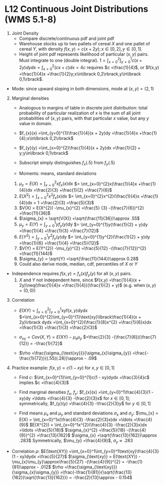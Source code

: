 # L12 Continuous Joint Distributions (WMS 5.1-8)

1.  Joint Density
    -  Compare discrete/continuous pdf and joint pdf
    -  Warehouse stocks up to two pallets of cereal $X$ and one pallet of cereal $Y$, with density $f(x,y) = c(x + 2y);x\in\lbrack 0,2\rbrack,y\in\lbrack 0,1\rbrack$.
    -  Height of joint pdf represents likelihood of particular $(x,y)$ pairs. Must integrate to one (double integral).
    	$1 = \int_{x=0}^{2}\int_{y=0}^1c(x + 2y)dydx = \int_{x=0}^{2}(cx + c)dx = 4c$ requires $c =\frac{1}{4}$,
 or $f(x,y) =\frac{1}{4}x +\frac{1}{2}y;x\in\lbrack 0,2\rbrack,y\in\lbrack 0,1\rbrack$.

-  Mode: since upward sloping in both dimensions, mode at $(x,y) = (2,1)$


2.  Marginal densities

    -  Analogous to margins of table in discrete joint distribution: total probability of particular realization of $x$ is the sum of all joint probabilities of $(x,y)$ pairs, with that particular $x$ value, but any $y$ value in domain.

    -  $f_{x}(x) =\int_{y=0}^{1}\frac{1}{4}(x + 2y)dy =\frac{1}{4}x +\frac{1}{4};x\in\lbrack 0,2\rbrack$

    -  $f_{y}(y) =\int_{x=0}^{2}\frac{1}{4}(x + 2y)dx =\frac{1}{2} + y;y\in\lbrack 0,1\rbrack$

    -  Subscript simply distinguishes $f_{x}(.5)$ from $f_{y}(.5)$

    -  Moments: means, standard deviations
	1.  $\mu_{x} = E(X) = \int_{x=0}^{2}xf_{x}(x)\text{dx}$
 			$= \int_{x=0}^{2}x(\frac{1}{4}x +\frac{1}{4})dx =\frac{2}{3} +\frac{1}{2} =\frac{7}{6}$
	2. $E(X^{2}) = \int_{x=0}^{2}x^{2}f_{x}(x)\text{dx}$
 			$= \int_{x=0}^{2}x^{2}(\frac{1}{4}x +\frac{1}{4})dx = 1 +\frac{2}{3} =\frac{5}{3}$
	3. $V(X) = E(X^{2}) -\mu_{x}^{2} =\frac{5}	{3} -(\frac{7}{6})^{2} =\frac{11}{36}$
	4. $\sigma_{x} = \sqrt{V(X)} =\sqrt{\frac{11}{36}}\approx .55$
	5.  $\mu_{y} = E(Y) = \int_{y=0}^{1}yf_{y}(y)\text{dy}$	
 			$= \int_{y=0}^{1}y(\frac{1}{2} + y)dy =\frac{1}{4} +\frac{1}{3} =\frac{7}{12}$
	6. $E(Y^{2}) = \int_{y=0}^{1}y^{2}f_{y}(y)\text{dy}$
 			$= \int_{y=0}^{1}y^{2}(\frac{1}{2} + y)dy =\frac{1}{6} +\frac{1}{4} =\frac{5}{12}$
	7. $V(Y) = E(Y^{2}) -\mu_{y}^{2} =\frac{5}{12} -(\frac{7}{12})^{2} =\frac{11}{144}$
	8. $\sigma_{y} = \sqrt{Y} =\sqrt{\frac{11}{144}}\approx 0.28$
	9. Could also derive mode, median, cdf, percentiles of $X$ or $Y$


-  Independence requires $f(x,y) = f_{x}(x)f_{y}(y)$ for all $(x,y)$ pairs.
	1.  $X$ and $Y$ not independent here, since $f(x,y) =\frac{1}{4}(x + 2y)\neq(\frac{1}{4}x +\frac{1}{4})(\frac{1}{2} + y)$ (e.g. when $(x,y) = (0,0)$)


3.  Correlation

    -  $E(\text{XY}) =\int_{x=0}^{2}\int_{y=0}^{1}\text{xyf}(x,y)\text{dydx}$
 $=\int_{x=0}^{2}\int_{y=0}^{1}\text{xy}\lbrack\frac{1}{4}(x + 2y)\rbrack dydx =\int_{x=0}^{2}(\frac{1}{8}x^{2} +\frac{1}{6}x)dx =\frac{1}{3} +\frac{1}{3} =\frac{2}{3}$

	-  $\sigma_{\text{xy}} = Cov(X,Y) = E(\text{XY}) -\mu_{x}\mu_{y}$
 $=\frac{2}{3} -(\frac{7}{6})(\frac{7}{12}) = -\frac{1}{72}$

	-  $\rho =\frac{\sigma_{\text{xy}}}{\sigma_{x}\sigma_{y}} =\frac{-\frac{1}{72}}{(.55)(.28)}\approx - .09$


4.  Practice example: $f(x,y) = c(1 - xy)$ for $x,y\in\lbrack 0,1\rbrack$

    -  Find $c$: $\int_{x=0}^{1}\int_{y=0}^{1}c(1 - xy)dydx =\frac{3}{4}c$ implies $c =\frac{4}{3}$

    -  Find marginal densities $f_{x}$, $f_{y}$: $f_{x}(x) =\int_{y=0}^1\frac{4}{3}(1 - xy)dy =\ldots =\frac{4}{3} -\frac{2}{3}x$ for $x\in\lbrack 0,1\rbrack$; symmetrically, $f_{y}(y) =\frac{4}{3} -\frac{2}{3}y$ for $y\in\lbrack 0,1\rbrack$

    -  Find means $\mu_{x}$ and $\mu_{y}$ and standard deviations $\sigma_{x}$ and $\sigma_{y}$:
 $\mu_{x} = E(X) = \int_{x=0}^1x(\frac{4}{3} -\frac{2}{3}x)dx =\ldots =\frac{4}{9}$ 
 $E(X^{2}) = \int_{x=0}^1x^{2}(\frac{4}{3} -\frac{2}{3}x)dx =\ldots =\frac{5}{18}$ 
 $\sigma_{x}^{2} =\frac{5}{18} -(\frac{4}{9})^{2} =\frac{13}{162}$ 
 $\sigma_{x} =\sqrt{\frac{13}{162}}\approx .283$ 
 Symmetrically, $\mu_{y} =\frac{4}{9}$, $\sigma_{y}\approx .283$

-  Correlation $\rho$:
 	$E(\text{XY}) =\int_{x=0}^1\int_{y=0}^1\text{xy}\frac{4}{3}(1 - xy)dydx =\frac{5}{27}$ $\sigma_{\text{xy}} = E(\text{XY}) -\mu_{x}\mu_{y}\approx\frac{5}{27} -(\frac{4}{9})^{2} = -\frac{1}{81}\approx - .012$ $\rho =\frac{\sigma_{\text{xy}}}{\sigma_{x}\sigma_{y}} =\frac{-\frac{1}{81}}{\sqrt{\frac{13}{162}}\sqrt{\frac{13}{162}}} = -\frac{2}{13}\approx - 0.154$